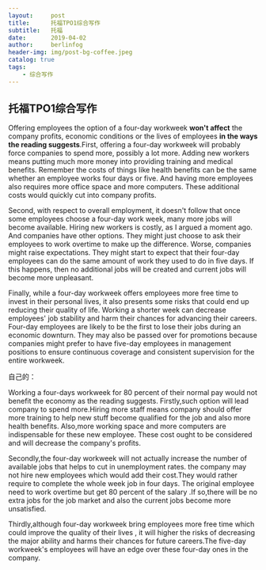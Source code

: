 ```yaml
---
layout:     post
title:      托福TPO1综合写作
subtitle:   托福
date:       2019-04-02
author:     berlinfog
header-img: img/post-bg-coffee.jpeg
catalog: true
tags:
    - 综合写作
---
```



## 托福TPO1综合写作

Offering employees the option of a four-day workweek **won't affect** the company profits, economic conditions or the lives of employees **in the ways the reading suggests**.First, offering a four-day workweek will probably force companies to spend more, possibly a lot more. Adding new workers means putting much more money into providing training and medical benefits. Remember the costs of things like health benefits can be the same whether an employee works four days or five. And having more employees also requires more office space and more computers. These additional costs would quickly cut into company profits.

Second, with respect to overall employment, it doesn't follow that once some employees choose a four-day work week, many more jobs will become available. Hiring new workers is costly, as I argued a moment ago. And companies have other options. They might just choose to ask their employees to work overtime to make up the difference. Worse, companies might raise expectations. They might start to expect that their four-day employees can do the same amount of work they used to do in five days. If this happens, then no additional jobs will be created and current jobs will become more unpleasant.

Finally, while a four-day workweek offers employees more free time to invest in their personal lives, it also presents some risks that could end up reducing their quality of life. Working a shorter week can decrease employees' job stability and harm their chances for advancing their careers. Four-day employees are likely to be the first to lose their jobs during an economic downturn. They may also be passed over for promotions because companies might prefer to have five-day employees in management positions to ensure continuous coverage and consistent supervision for the entire workweek.

自己的：

Working a four-days workweek for 80 percent of their normal pay would not benefit the economy as the reading suggests. Firstly,such option will lead company to spend more.Hiring more staff means company should offer more training to help new stuff become qualified for the job and also more health benefits. Also,more working space and more computers are indispensable for these new employee. These cost ought to be considered and will decrease the company's profits.

Secondly,the four-day workweek will not actually increase the number of available jobs that helps to cut in  unemployment rates. the company may not hire new employees which would add their cost.They would rather require to complete the whole week job in four days. The original employee need to work overtime but get 80 percent of the salary .If so,there will be no extra jobs for the job market and also the current jobs become more unsatisfied.

Thirdly,although four-day workweek bring employees more free time which could improve the quality of their lives , it will higher the risks of decreasing the major ability and harms their chances for future careers.The five-day workweek's employees will have an edge over these four-day ones in the company.